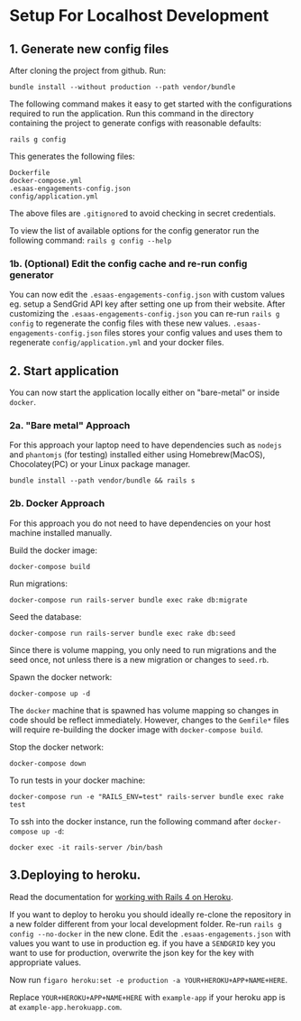 # Setup For Localhost Development

## 1. Generate new config files 
After cloning the project from github.
Run:

`bundle install --without production --path vendor/bundle`

The following command makes it easy to get started with the configurations required to run the application.
Run this command in the directory containing the project to generate configs with reasonable defaults:

`rails g config`

This generates the following files:
```
Dockerfile
docker-compose.yml
.esaas-engagements-config.json
config/application.yml
```
The above files are `.gitignore`d to avoid checking in secret credentials.

To view the list of available options for the config generator run the following command:
`rails g config --help`

### 1b. (Optional) Edit the config cache and re-run config generator
You can now edit the `.esaas-engagements-config.json` with custom values eg. setup a SendGrid API key after setting one up from their website.
After customizing the `.esaas-engagements-config.json` you can re-run `rails g config` to regenerate the config files with these new values.
`.esaas-engagements-config.json` files stores your config values and uses them to regenerate `config/application.yml` and your docker files.

## 2. Start application
You can now start the application locally either on "bare-metal" or inside `docker`.

###  2a. "Bare metal" Approach
For this approach your laptop need to have dependencies such as `nodejs` and `phantomjs` (for testing) installed either using Homebrew(MacOS), Chocolatey(PC) or your Linux package manager.

`bundle install --path vendor/bundle && rails s`

### 2b. Docker Approach
For this approach you do not need to have dependencies on your host machine installed manually.

Build the docker image:

`docker-compose build`

Run migrations:

`docker-compose run rails-server bundle exec rake db:migrate`

Seed the database:

`docker-compose run rails-server bundle exec rake db:seed`

Since there is volume mapping, you only need to run migrations and the seed once, not unless there is a new migration or changes to `seed.rb`.

Spawn the docker network:

`docker-compose up -d`

The `docker` machine that is spawned has volume mapping so changes in code should be reflect immediately.
However, changes to the `Gemfile*` files will require re-building the docker image with `docker-compose build`.

Stop the docker network:

`docker-compose down`

To run tests in your docker machine:

`docker-compose run -e "RAILS_ENV=test" rails-server bundle exec rake test`

To ssh into the docker instance, run the following command after `docker-compose up -d`:

`docker exec -it rails-server /bin/bash`

## 3.Deploying to heroku. 
Read the documentation for [working with Rails 4 on Heroku](https://devcenter.heroku.com/articles/getting-started-with-rails4).

If you want to deploy to heroku you should ideally re-clone the repository in a new folder different from your local development folder.
Re-run `rails g config --no-docker` in the new clone.
Edit the `.esaas-engagements.json` with values you want to use in production 
eg. if you have a `SENDGRID` key you want to use for production, overwrite the json key for the key with appropriate values.

Now run `figaro heroku:set -e production -a YOUR+HEROKU+APP+NAME+HERE`.

Replace `YOUR+HEROKU+APP+NAME+HERE` with `example-app` if your heroku app is at `example-app.herokuapp.com`.
